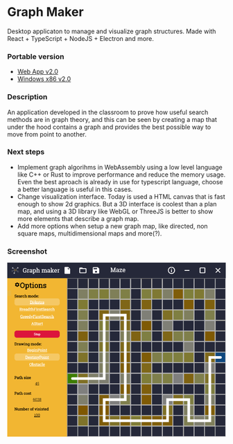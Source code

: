 # Graph Maker
Desktop applicaton to manage and visualize graph structures. Made with React + TypeScript + NodeJS + Electron and more.

### Portable version
* [Web App v2.0](https://guilherme8482.github.io/graph-maker/)
* [Windows x86 v2.0](https://github.com/Guilherme8482/GraphMaker/raw/master/dist/graph-maker-2%202.1.0.exe)

### Description
An application developed in the classroom to prove how useful search methods are in graph theory, and this can be seen by creating a map that under the hood contains a graph and provides the best possible way to move from point to another.

### Next steps
* Implement graph algorihms in WebAssembly using a low level language like C++ or Rust to improve performance and reduce the memory usage. Even the best aproach is already in use for typescript language, choose a better language is useful in this cases.
* Change visualization interface. Today is used a HTML canvas that is fast enough to show 2d graphics. But a 3D interface is coolest than a plan map, and using a 3D library like WebGL or ThreeJS is better to show more elements that describe a graph map.
* Add more options when setup a new graph map, like directed, non square maps, multidimensional maps and more(?).


### Screenshot
![img](https://github.com/Guilherme8482/GraphMaker/blob/master/public/GraphMaker2.0.png)
